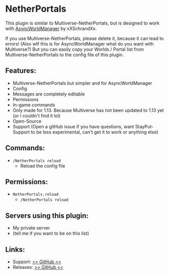# NetherPortals
This plugin is similar to Multiverse-NetherPortals, but is designed to work with [AsyncWorldManager](https://www.spigotmc.org/resources/async-worldmanager-awm.58943/) by xXSchrandXx.

If you use Multiverse-NetherPortals, please delete it, because it can lead to errors! (Also wtf this is for AsyncWorldManager what do you want with Multiverse?) But you can easily copy your Worlds / Portal list from Multiverse-NetherPortals to the config file of this plugin.

## Features:
- Multiverse-NetherPortals but simpler and for AsyncWorldManager
- Config
- Messages are completely editable
- Permissions
- In-game commands
- Only made for 1.13. Because Multiverse has not been updated to 1.13 yet (or I couldn't find it lol)
- Open-Source
- Support (Open a gitHub issue if you have questions, want StayPut-Support to be less experimental, can't get it to work or anything else)

## Commands:
- `/NetherPortals reload`
	- Reload the config file

## Permissions:
- `NetherPortals.reload`
	- `/NetherPortals reload`

## Servers using this plugin:
- My private server
- (tell me if you want to be on this list)

## Links:
- Support: [>> GitHub <<](https://github.com/AgentConDier/NetherPortals/issues)
- Releases: [>> GitHub <<](https://github.com/AgentConDier/NetherPortals/releases)
